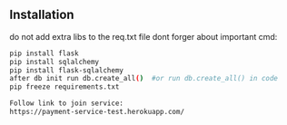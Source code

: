  ## Installation

 do not add extra libs to the req.txt file
 dont forger about important cmd:

 ```bash
 pip install flask
 pip install sqlalchemy
 pip install flask-sqlalchemy
 after db init run db.create_all()  #or run db.create_all() in code
 pip freeze requirements.txt

 Follow link to join service:
 https://payment-service-test.herokuapp.com/
 ```